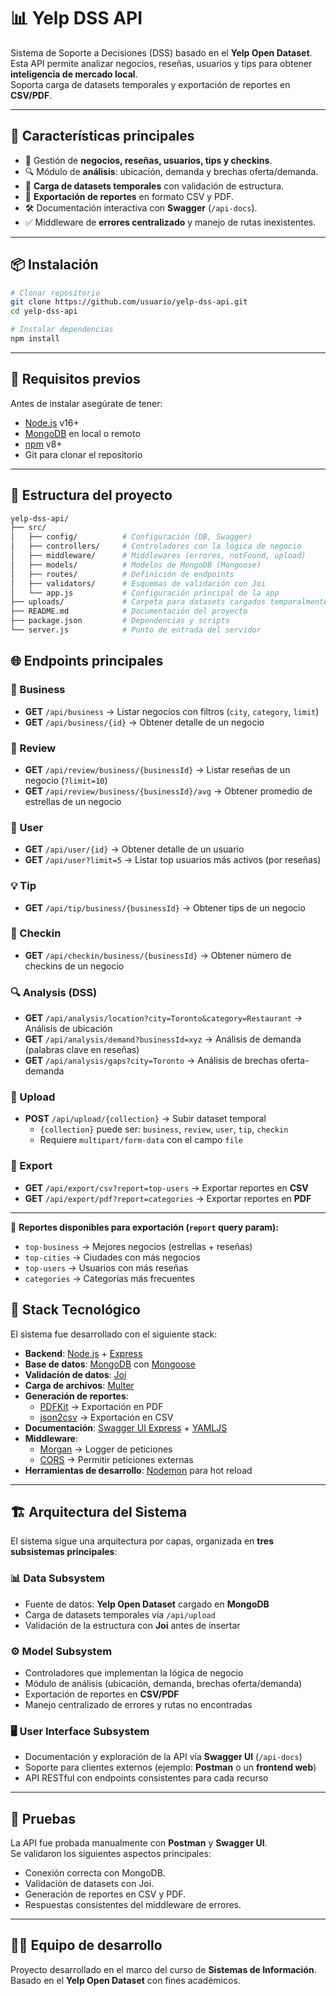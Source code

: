 # 📊 Yelp DSS API

Sistema de Soporte a Decisiones (DSS) basado en el **Yelp Open Dataset**.  
Esta API permite analizar negocios, reseñas, usuarios y tips para obtener **inteligencia de mercado local**.  
Soporta carga de datasets temporales y exportación de reportes en **CSV/PDF**.

---

## 🚀 Características principales

- 📌 Gestión de **negocios, reseñas, usuarios, tips y checkins**.  
- 🔍 Módulo de **análisis**: ubicación, demanda y brechas oferta/demanda.  
- 📂 **Carga de datasets temporales** con validación de estructura.  
- 📑 **Exportación de reportes** en formato CSV y PDF.  
- 🛠️ Documentación interactiva con **Swagger** (`/api-docs`).  
- ✅ Middleware de **errores centralizado** y manejo de rutas inexistentes.  

---

## 📦 Instalación

```bash
# Clonar repositorio
git clone https://github.com/usuario/yelp-dss-api.git
cd yelp-dss-api

# Instalar dependencias
npm install

```
---

## 🔧 Requisitos previos

Antes de instalar asegúrate de tener:

- [Node.js](https://nodejs.org/) v16+  
- [MongoDB](https://www.mongodb.com/) en local o remoto  
- [npm](https://www.npmjs.com/) v8+  
- Git para clonar el repositorio  

---

## 📂 Estructura del proyecto

```bash
yelp-dss-api/
├── src/
│   ├── config/          # Configuración (DB, Swagger)
│   ├── controllers/     # Controladores con la lógica de negocio
│   ├── middleware/      # Middlewares (errores, notFound, upload)
│   ├── models/          # Modelos de MongoDB (Mongoose)
│   ├── routes/          # Definición de endpoints
│   ├── validators/      # Esquemas de validación con Joi
│   └── app.js           # Configuración principal de la app
├── uploads/             # Carpeta para datasets cargados temporalmente
├── README.md            # Documentación del proyecto
├── package.json         # Dependencias y scripts
└── server.js            # Punto de entrada del servidor
```

## 🌐 Endpoints principales

### 📌 Business
- **GET** `/api/business` → Listar negocios con filtros (`city`, `category`, `limit`)  
- **GET** `/api/business/{id}` → Obtener detalle de un negocio  

### 📝 Review
- **GET** `/api/review/business/{businessId}` → Listar reseñas de un negocio (`?limit=10`)  
- **GET** `/api/review/business/{businessId}/avg` → Obtener promedio de estrellas de un negocio  

### 👤 User
- **GET** `/api/user/{id}` → Obtener detalle de un usuario  
- **GET** `/api/user?limit=5` → Listar top usuarios más activos (por reseñas)  

### 💡 Tip
- **GET** `/api/tip/business/{businessId}` → Obtener tips de un negocio  

### 📍 Checkin
- **GET** `/api/checkin/business/{businessId}` → Obtener número de checkins de un negocio  

### 🔍 Analysis (DSS)
- **GET** `/api/analysis/location?city=Toronto&category=Restaurant` → Análisis de ubicación  
- **GET** `/api/analysis/demand?businessId=xyz` → Análisis de demanda (palabras clave en reseñas)  
- **GET** `/api/analysis/gaps?city=Toronto` → Análisis de brechas oferta-demanda  

### 📂 Upload
- **POST** `/api/upload/{collection}` → Subir dataset temporal  
  - `{collection}` puede ser: `business`, `review`, `user`, `tip`, `checkin`  
  - Requiere `multipart/form-data` con el campo `file`  

### 📑 Export
- **GET** `/api/export/csv?report=top-users` → Exportar reportes en **CSV**  
- **GET** `/api/export/pdf?report=categories` → Exportar reportes en **PDF**  

---

📌 **Reportes disponibles para exportación (`report` query param):**  
- `top-business` → Mejores negocios (estrellas + reseñas)  
- `top-cities` → Ciudades con más negocios  
- `top-users` → Usuarios con más reseñas  
- `categories` → Categorías más frecuentes  



## 🧰 Stack Tecnológico

El sistema fue desarrollado con el siguiente stack:

- **Backend**: [Node.js](https://nodejs.org/) + [Express](https://expressjs.com/)  
- **Base de datos**: [MongoDB](https://www.mongodb.com/) con [Mongoose](https://mongoosejs.com/)  
- **Validación de datos**: [Joi](https://joi.dev/)  
- **Carga de archivos**: [Multer](https://github.com/expressjs/multer)  
- **Generación de reportes**:  
  - [PDFKit](https://pdfkit.org/) → Exportación en PDF  
  - [json2csv](https://www.npmjs.com/package/json2csv) → Exportación en CSV  
- **Documentación**: [Swagger UI Express](https://www.npmjs.com/package/swagger-ui-express) + [YAMLJS](https://www.npmjs.com/package/yamljs)  
- **Middleware**:  
  - [Morgan](https://www.npmjs.com/package/morgan) → Logger de peticiones  
  - [CORS](https://www.npmjs.com/package/cors) → Permitir peticiones externas  
- **Herramientas de desarrollo**: [Nodemon](https://nodemon.io/) para hot reload  

---

## 🏗️ Arquitectura del Sistema

El sistema sigue una arquitectura por capas, organizada en **tres subsistemas principales**:

### 📊 Data Subsystem
- Fuente de datos: **Yelp Open Dataset** cargado en **MongoDB**  
- Carga de datasets temporales vía `/api/upload`  
- Validación de la estructura con **Joi** antes de insertar  

### ⚙️ Model Subsystem
- Controladores que implementan la lógica de negocio  
- Módulo de análisis (ubicación, demanda, brechas oferta/demanda)  
- Exportación de reportes en **CSV/PDF**  
- Manejo centralizado de errores y rutas no encontradas  

### 🖥️ User Interface Subsystem
- Documentación y exploración de la API vía **Swagger UI** (`/api-docs`)  
- Soporte para clientes externos (ejemplo: **Postman** o un **frontend web**)  
- API RESTful con endpoints consistentes para cada recurso  

---


## 🧪 Pruebas

La API fue probada manualmente con **Postman** y **Swagger UI**.  
Se validaron los siguientes aspectos principales:

- Conexión correcta con MongoDB.  
- Validación de datasets con Joi.  
- Generación de reportes en CSV y PDF.  
- Respuestas consistentes del middleware de errores.  

---

## 👨‍💻 Equipo de desarrollo

Proyecto desarrollado en el marco del curso de **Sistemas de Información**.  
Basado en el **Yelp Open Dataset** con fines académicos.  


